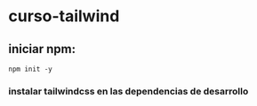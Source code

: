 # curso-tailwind

## iniciar npm:
`npm init -y`

### instalar tailwindcss en las dependencias de desarrollo